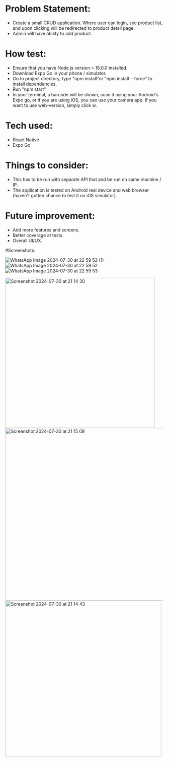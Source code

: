 # Problem Statement:
- Create a small CRUD application. Where user can login, see product list, and upon clicking will be redirected to product detail page.
- Admin will have ability to add product.


# How test: 
- Ensure that you have Node js version > 18.0.0 installed.
- Download Expo Go in your phone / simulator. 
- Go to project directory, type "npm install"or "npm install --force" to install dependencies.
- Run "npm start"
- In your terminal, a barcode will be shown, scan it using your Android's Expo go, or if you are using iOS, you can use your camera app. If you want to use web-version, simply click w. 


# Tech used:
- React Native
- Expo Go


# Things to consider:
- This has to be run with separate API that and be run on same machine / IP.
- The application is tested on Android real device and web browser (haven't gotten chance to test it on iOS simulator). 


# Future improvement:
- Add more features and screens.
- Better coverage at tests.
- Overall UI/UX.

#Screenshots:

![WhatsApp Image 2024-07-30 at 22 59 52 (1)](https://github.com/user-attachments/assets/ebcd306e-001d-4381-836d-5304316c2b43)
![WhatsApp Image 2024-07-30 at 22 59 52](https://github.com/user-attachments/assets/cd6d1905-19fd-49e7-8674-508bb59a4283)
![WhatsApp Image 2024-07-30 at 22 59 53](https://github.com/user-attachments/assets/9b0fc01f-6b57-4894-a73d-8b91824686fe)

<img width="476" alt="Screenshot 2024-07-30 at 21 14 30" src="https://github.com/user-attachments/assets/f4c189f6-765e-4a46-b0a2-fc33bb3faf9a">
<img width="548" alt="Screenshot 2024-07-30 at 21 15 09" src="https://github.com/user-attachments/assets/1140cd9d-3377-4b90-afec-d2bf116c6438">
<img width="496" alt="Screenshot 2024-07-30 at 21 14 43" src="https://github.com/user-attachments/assets/057fd2df-1225-4f73-8c42-54ee72a7dbfe">
